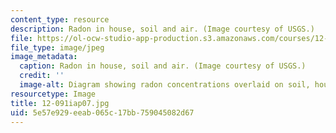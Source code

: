 ```yaml
---
content_type: resource
description: Radon in house, soil and air. (Image courtesy of USGS.)
file: https://ol-ocw-studio-app-production.s3.amazonaws.com/courses/12-091-radon-research-in-multidisciplines-a-review-january-iap-2007/5e57e929eeab065c17bb759045082d67_12-091iap07.jpg
file_type: image/jpeg
image_metadata:
  caption: Radon in house, soil and air. (Image courtesy of USGS.)
  credit: ''
  image-alt: Diagram showing radon concentrations overlaid on soil, house, and sky.
resourcetype: Image
title: 12-091iap07.jpg
uid: 5e57e929-eeab-065c-17bb-759045082d67
---
```

